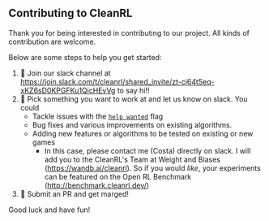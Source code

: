 ## Contributing to CleanRL

Thank you for being interested in contributing to our project. All kinds of contribution are welcome. 

Below are some steps to help you get started:

1. 👋 Join our slack channel at https://join.slack.com/t/cleanrl/shared_invite/zt-cj64t5eq-xKZ6sD0KPGFKu1QicHEvVg
to say hi!!
2. 🔨 Pick something you want to work at and let us know on slack. You could
    * Tackle issues with the [`help wanted`](https://github.com/vwxyzjn/cleanrl/issues?q=is%3Aissue+is%3Aopen+label%3A%22help+wanted%22) flag 
    * Bug fixes and various improvements on existing algorithms.
    * Adding new features or algorithms to be tested on existing or new games
        * In this case, please contact me (Costa) directly on slack. I will add you to the CleanRL's Team at Weight and Biases (https://wandb.ai/cleanrl). 
          So if you would *like*, your experiments can be featured on the Open RL Benchmark (http://benchmark.cleanrl.dev/)
3. 🎇 Submit an PR and get marged!

Good luck and have fun!
